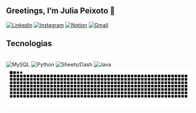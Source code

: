 
## Greetings, I’m Julia Peixoto 🖖


[![Linkedin](https://img.shields.io/badge/LinkedIn-0077B5?style=for-the-badge&logo=linkedin&logoColor=white)](https://www.linkedin.com/in/julia-peixoto-0161622a8/)
[![Instagram](https://img.shields.io/badge/Instagram-E4405F?style=for-the-badge&logo=instagram&logoColor=white)](https://www.instagram.com/juliapeixotooa/)
[![Notion](https://img.shields.io/badge/Notion-000000?style=for-the-badge&logo=notion&logoColor=white)](https:https://synonymous-dolphin-b36.notion.site/Sauda-es-ed8dc9599a824f2c8d8fe008b6be1a99)
[![Gmail](https://img.shields.io/badge/Gmail-D14836?style=for-the-badge&logo=gmail&logoColor=white)](mailto:juliapeixoto.dev@gmail.com)

## Tecnologias
<div style="display:inline-block;"> <br/>
  <img align="center" src="https://img.shields.io/badge/MySQL-00000F?style=for-the-badge&logo=mysql&logoColor=white" alt="MySQL" />
  <img align="center" alt="Python" src="https://img.shields.io/badge/Python-14354C?style=for-the-badge&logo=python&logoColor=white">
<img align="center" alt="Sheets/Dash" src="https://img.shields.io/badge/SHEETS/dash-217346?style=for-the-badge&logo=microsoft-excel&logoColor=white">
<img align="center" alt="Java" src="https://img.shields.io/badge/Java-ED8B00?style=for-the-badge&logo=openjdk&logoColor=white">
</div>

<picture align="center">
  <source media="(prefers-color-scheme: dark)" srcset="https://raw.githubusercontent.com/juliapeixotoo/juliapeixotoo/output/github-contribution-grid-snake-dark.svg">
  <source media="(prefers-color-scheme: light)" srcset="https://raw.githubusercontent.com/juliapeixotoo/juliapeixotoo/output/github-contribution-grid-snake-dark.svg">
  <img align="center" alt="github contribution grid snake animation" src="https://raw.githubusercontent.com/juliapeixotoo/juliapeixotoo/output/github-contribution-grid-snake.svg">
</picture>

